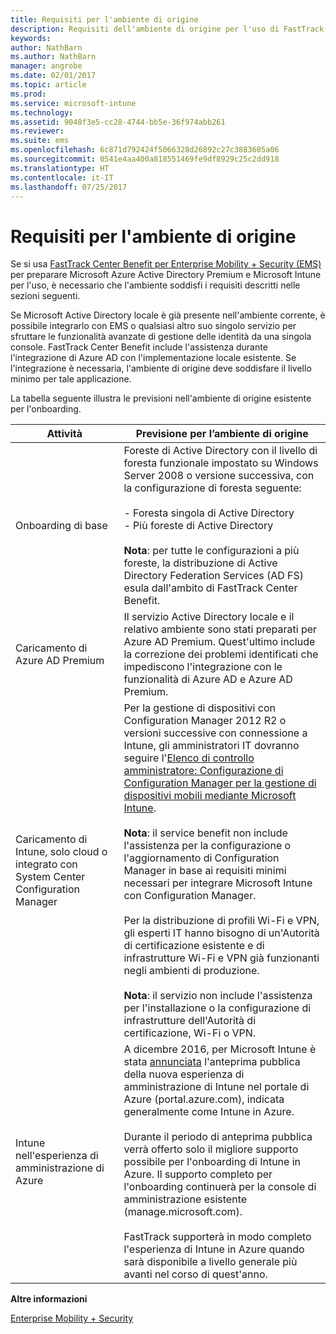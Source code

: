 ```yaml
---
title: Requisiti per l'ambiente di origine
description: Requisiti dell'ambiente di origine per l'uso di FastTrack Center Benefit
keywords: 
author: NathBarn
ms.author: NathBarn
manager: angrobe
ms.date: 02/01/2017
ms.topic: article
ms.prod: 
ms.service: microsoft-intune
ms.technology: 
ms.assetid: 9048f3e5-cc28-4744-bb5e-36f974abb261
ms.reviewer: 
ms.suite: ems
ms.openlocfilehash: 6c871d792424f5066328d26892c27c3883605a06
ms.sourcegitcommit: 0541e4aa400a818551469fe9df8929c25c2dd918
ms.translationtype: HT
ms.contentlocale: it-IT
ms.lasthandoff: 07/25/2017
---
```

# <a name="source-environment-expectations"></a>Requisiti per l'ambiente di origine
Se si usa [FastTrack Center Benefit per Enterprise Mobility + Security (EMS)](fasttrack-center-benefit-for-enterprise-mobility-suite-ems.md) per preparare Microsoft Azure Active Directory Premium e Microsoft Intune per l'uso, è necessario che l'ambiente soddisfi i requisiti descritti nelle sezioni seguenti.

Se Microsoft Active Directory locale è già presente nell'ambiente corrente, è possibile integrarlo con EMS o qualsiasi altro suo singolo servizio per sfruttare le funzionalità avanzate di gestione delle identità da una singola console. FastTrack Center Benefit include l'assistenza durante l'integrazione di Azure AD con l'implementazione locale esistente. Se l'integrazione è necessaria, l'ambiente di origine deve soddisfare il livello minimo per tale applicazione.

La tabella seguente illustra le previsioni nell'ambiente di origine esistente per l'onboarding.

|Attività|Previsione per l’ambiente di origine|
|------------|----------------------------------|
|Onboarding di base|Foreste di Active Directory con il livello di foresta funzionale impostato su Windows Server 2008 o versione successiva, con la configurazione di foresta seguente:<br /><br />-   Foresta singola di Active Directory<br />-   Più foreste di Active Directory </br></br>**Nota**: per tutte le configurazioni a più foreste, la distribuzione di Active Directory Federation Services (AD FS) esula dall'ambito di FastTrack Center Benefit.|
|Caricamento di Azure AD Premium|Il servizio Active Directory locale e il relativo ambiente sono stati preparati per Azure AD Premium. Quest'ultimo include la correzione dei problemi identificati che impediscono l'integrazione con le funzionalità di Azure AD e Azure AD Premium.|
|Caricamento di Intune, solo cloud o integrato con System Center Configuration Manager|Per la gestione di dispositivi con Configuration Manager 2012 R2 o versioni successive con connessione a Intune, gli amministratori IT dovranno seguire l'[Elenco di controllo amministratore: Configurazione di Configuration Manager per la gestione di dispositivi mobili mediante Microsoft Intune](https://technet.microsoft.com/library/jj943763.aspx).</br></br> **Nota**: il service benefit non include l'assistenza per la configurazione o l'aggiornamento di Configuration Manager in base ai requisiti minimi necessari per integrare Microsoft Intune con Configuration Manager.</br></br>Per la distribuzione di profili Wi-Fi e VPN, gli esperti IT hanno bisogno di un'Autorità di certificazione esistente e di infrastrutture Wi-Fi e VPN già funzionanti negli ambienti di produzione.</br></br> **Nota**: il servizio non include l'assistenza per l'installazione o la configurazione di infrastrutture dell'Autorità di certificazione, Wi-Fi o VPN. |
|Intune nell'esperienza di amministrazione di Azure | A dicembre 2016, per Microsoft Intune è stata [annunciata](https://blogs.technet.microsoft.com/enterprisemobility/2016/12/07/public-preview-of-intune-on-azure/) l'anteprima pubblica della nuova esperienza di amministrazione di Intune nel portale di Azure (portal.azure.com), indicata generalmente come Intune in Azure.<br><br>Durante il periodo di anteprima pubblica verrà offerto solo il migliore supporto possibile per l'onboarding di Intune in Azure. Il supporto completo per l'onboarding continuerà per la console di amministrazione esistente (manage.microsoft.com).<br><br>FastTrack supporterà in modo completo l'esperienza di Intune in Azure quando sarà disponibile a livello generale più avanti nel corso di quest'anno.


**Altre informazioni**

[Enterprise Mobility + Security](https://www.microsoft.com/en-us/cloud-platform/enterprise-mobility)
